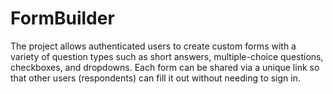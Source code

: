 # FormBuilder
The project allows authenticated users to create custom forms with a variety of question types such as short answers, multiple-choice questions, checkboxes, and dropdowns. Each form can be shared via a unique link so that other users (respondents) can fill it out without needing to sign in.
